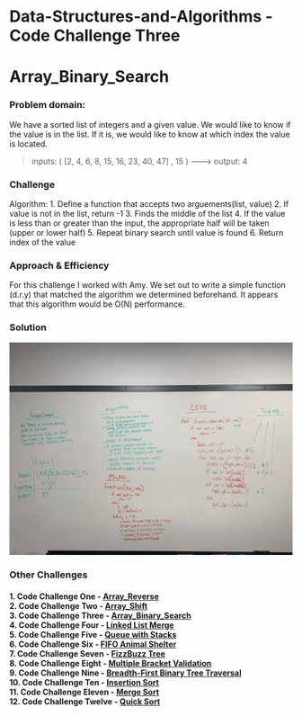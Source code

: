 # Data-Structures-and-Algorithms - Code Challenge Three

# Array_Binary_Search

### Problem domain:
We have a sorted list of integers and a given value. We would like to know if the value is in the list. If it is, we would like to know at which index the value is located.

>inputs: ( [2, 4, 6, 8, 15, 16, 23, 40, 47] , 15 ) ---> output: 4   
### Challenge
Algorithm:
    1. Define a function that accepts two arguements(list, value)
    2. If value is not in the list, return -1
    3. Finds the middle of the list
    4. If the value is less than or greater than the input, the appropriate half will be taken (upper or lower half)
    5. Repeat binary search until value is found
    6. Return index of the value
### Approach & Efficiency
For this challenge I worked with Amy. We set out to write a simple function (d.r.y) that matched the algorithm we determined beforehand. It appears that this algorithm would be O(N) performance.
### Solution
![array_binary_search](../../assets/array_binary_search.jpeg)

### Other Challenges
#### 1. Code Challenge One - [Array_Reverse](https://github.com/kochsj/python-data-structures-and-algorithms/challenges/array_reverse.py)<br>2. Code Challenge Two - [Array_Shift](https://github.com/kochsj/python-data-structures-and-algorithms/challenges/array_shift)<br>3. Code Challenge Three - [Array_Binary_Search](https://github.com/kochsj/python-data-structures-and-algorithms/tree/master/challenges/array_binary_search)<br>4. Code Challenge Four - [Linked List Merge](https://github.com/kochsj/python-data-structures-and-algorithms/tree/master/challenges/ll_merge)<br>5. Code Challenge Five - [Queue with Stacks](https://github.com/kochsj/python-data-structures-and-algorithms/tree/master/challenges/queue_with_stacks)<br>6. Code Challenge Six - [FIFO Animal Shelter](https://github.com/kochsj/python-data-structures-and-algorithms/tree/master/challenges/fifo_animal_shelter)<br>7. Code Challenge Seven - [FizzBuzz Tree](https://github.com/kochsj/python-data-structures-and-algorithms/tree/master/challenges/fizz_buzz_tree)<br>8. Code Challenge Eight - [Multiple Bracket Validation](https://github.com/kochsj/python-data-structures-and-algorithms/tree/master/challenges/multi_bracket_validation)<br>9. Code Challenge Nine - [Breadth-First Binary Tree Traversal](https://github.com/kochsj/python-data-structures-and-algorithms/tree/master/challenges/breadth_first_tree)<br>10. Code Challenge Ten - [Insertion Sort](https://github.com/kochsj/python-data-structures-and-algorithms/tree/master/challenges/insertion_sort)<br>11. Code Challenge Eleven - [Merge Sort](https://github.com/kochsj/python-data-structures-and-algorithms/tree/master/challenges/merge_sort)<br>12. Code Challenge Twelve - [Quick Sort](https://github.com/kochsj/python-data-structures-and-algorithms/tree/master/challenges/quick_sort)
